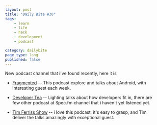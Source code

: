 ```yaml
---
layout: post
title: "Daily Bite #30"
tags: 
    - learn
    - life
    - hack
    - development
    - podcast

category: dailybite
page_type: long
published: false
---
```


New podcast channel that i've found recently, here it is

- [Fragmented](https://spec.fm/podcasts/fragmented) -- This podcast explore and talks about Android, with interesting guest each week.

- [Developer Tea](https://spec.fm/podcasts/developer-tea) -- Lighting talks about how developers fit in, there are few other podcast at Spec.fm channel that i haven't yet listened yet.

- [Tim Ferriss Show](https://tim.blog/podcast/) -- i love this podcast, it's easy to grasp, and Tim deliver the talks amazingly with exceptional guest.